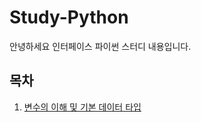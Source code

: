 # Study-Python
안녕하세요 인터페이스 파이썬 스터디 내용입니다.


## 목차
1. [변수의 이해 및 기본 데이터 타입](https://github.com/sejonginterface/Study-Python/blob/master/%EB%B3%80%EC%88%98%EC%9D%98%20%EC%9D%B4%ED%95%B4%20%EB%B0%8F%20%EA%B8%B0%EB%B3%B8%20%EB%8D%B0%EC%9D%B4%ED%84%B0%20%ED%83%80%EC%9E%85.ipynb)
